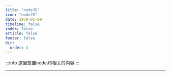 ```yaml
---
title: "nodeJS"
icon: "nodeJS"
date: 1978-01-09
timeline: false
index: false
article: false
footer: false
dir:
  order: 4
---
```


:::info
这里放置nodeJS相关的内容
:::

--- 
<AutoCatalog />